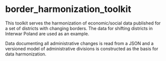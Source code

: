 # border_harmonization_toolkit
This toolkit serves the harmonization of economic/social data published for a set of districts with changing borders. The data for shifting districts in Interwar Poland are used as an example.

Data documenting all administrative changes is read from a JSON and a versioned model of administrative divisions is constructed as the basis for data harmonization.
